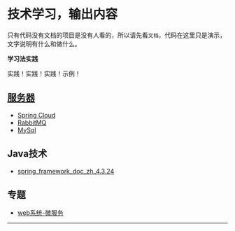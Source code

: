 # 技术学习，输出内容

只有代码没有文档的项目是没有人看的，所以请先看`文档`，代码在这里只是演示，文字说明有什么和做什么。


**学习法实践**

实践！实践！实践！示例！


##  [服务器](server.md)
- [Spring Cloud](spring-cloud/README.md)
- [RabbitMQ](rabbitmq/README.md)
- [MySql](mysql/README.md)


##  Java技术
- [spring_framework_doc_zh_4.3.24](spring_framework_doc_zh_4.3.24/README.md)


##  专题
- [web系统-微服务](app/bigweb.md)

----
